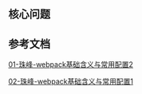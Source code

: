 ## 核心问题







## 参考文档

[01-珠峰-webpack基础含义与常用配置2](http://www.zhufengpeixun.com/strong/html/103.1.webpack-usage.html)

[02-珠峰-webpack基础含义与常用配置1](http://www.zhufengpeixun.com/strong/html/26.webpack-1-basic.html)